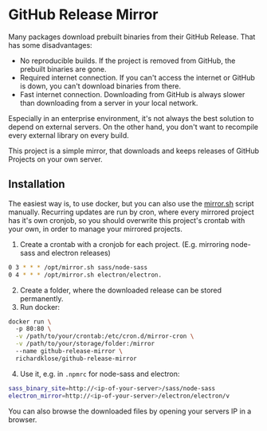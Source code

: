 # GitHub Release Mirror
Many packages download prebuilt binaries from their GitHub Release. That has some disadvantages:
 * No reproducible builds. If the project is removed from GitHub, the prebuilt binaries are gone.
 * Required internet connection. If you can't access the internet or GitHub is down, you can't download binaries from there.
 * Fast internet connection. Downloading from GitHub is always slower than downloading from a server in your local network.
 
Especially in an enterprise environment, it's not always the best solution to depend on external servers. On the other hand, you don't want to recompile every external library on every build. 
 
This project is a simple mirror, that downloads and keeps releases of GitHub Projects on your own server.
 
## Installation

The easiest way is, to use docker, but you can also use the [mirror.sh](mirror.sh) script manually.
Recurring updates are run by cron, where every mirrored project has it's own cronjob, so you should overwrite this project's crontab with your own, in order to manage your mirrored projects.
 1. Create a crontab with a cronjob for each project. (E.g. mirroring node-sass and electron releases)
  ```bash
  0 3 * * * /opt/mirror.sh sass/node-sass
  0 4 * * * /opt/mirror.sh electron/electron.
  ```
  2. Create a folder, where the downloaded release can be stored permanently.
  3. Run docker:
  ```bash
  docker run \ 
    -p 80:80 \
    -v /path/to/your/crontab:/etc/cron.d/mirror-cron \
    -v /path/to/your/storage/folder:/mirror
    --name github-release-mirror \
    richardklose/github-release-mirror
  ```
  4. Use it, e.g. in `.npmrc` for node-sass and electron:
  ```bash
  sass_binary_site=http://<ip-of-your-server>/sass/node-sass
  electron_mirror=http://<ip-of-your-server>/electron/electron/v
  ```
  You can also browse the downloaded files by opening your servers IP in a browser.
